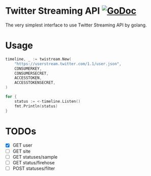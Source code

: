 # Twitter Streaming API [![GoDoc](https://godoc.org/github.com/otiai10/twistream?status.svg)](https://godoc.org/github.com/otiai10/twistream)

The very simplest interface to use Twitter Streaming API by golang.

# Usage

```go
timeline, _ := twistream.New(
    "https://userstream.twitter.com/1.1/user.json",
    CONSUMERKEY,
    CONSUMERSECRET,
    ACCESSTOKEN,
    ACCESSTOKENSECRET,
)

for {
    status := <-timeline.Listen()
    fmt.Println(status)
}
```

# TODOs

- [x] GET user
- [ ] GET site
- [ ] GET statuses/sample
- [ ] GET status/firehose
- [ ] POST statuses/filter
